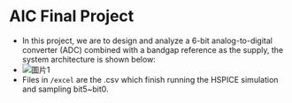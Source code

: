# AIC Final Project

- In this project, we are to design and analyze a 6-bit analog-to-digital converter (ADC) combined with a bandgap reference as the supply, the system architecture is shown below:
- ![圖片1](https://github.com/vic9112/AIC_FinalProject/assets/137171415/f8473952-d73e-4b38-a792-b9c04be6850e)
- Files in `/excel` are the .csv which finish running the HSPICE simulation and sampling bit5~bit0.
